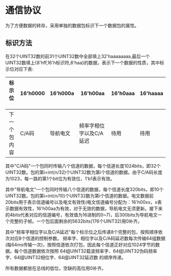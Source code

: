 通信协议
==
为了方便数据的转存，采用单独的数据包标识下一个数据包的属性。

标识方法
--
在32个UINT32数的前31个UINT32数中全部填上32'haaaaaaaa,最后一个UINT32数填上{8'hff,16'h标识符,8'haa}的数据，表示下一个数据的性质，其中标示位对应下表:

| 标示位      | 16'h0000 | 16’h000a | 16'h00aa | 16'h0aaa | 16'haaaa |
|:----------:|-----|-----|-----|-----|-----|
| 下一个包内容|C/A码|导航电文|频率字相位字以及C/A延迟|待用|待用|

其中"C/A码"一个包同时传输八个信道的数据，每个信道长度1024bits，即32个UINT32数。包的第i=int(n/32)个UINT32数为第i个信道的数据。由于C/A码长度为1023，每一路的第1个bit位为有效位，1'b1表示有效。

其中"导航电文"一个包同时传输八个信道的数据，每个信道长度320bits，即10个UINT32数。包的第i=int(n/10)个UINT32数为第i个信道的数据。电文数据前20bits用于表示信道编号以及电文有效性(电文信道编号分配为：16'h00xx，x表示数据有效性，16'h00aa为有效，对于无效的数据，导航电文无须更新。接下来的4bits代表对应的信道编号，有效值为16进制的0~7)，后300bits为导航电文一个完整的子帧。一个包后面剩余的5632bits(176个UINT32)用0补齐。

其中"频率字相位字以及C/A延迟"每个标示位之后传递8个完整的包，按照顺序依次对应8个信道的控制参数。
频率字、相位字以及C/A码延迟数每次传输64组数据(每64ms传输一次)，按照信道依次打包，因此每个信道正好对应1024字节的数据。每个信道数据依次按照 64组UINT32载波频率字、64组UINT32伪码频率字、64组UINT32相位字、64组UINT32延迟数 的顺序传递。

所有数据都放在总线的低位，空缺的高位用0补齐。
